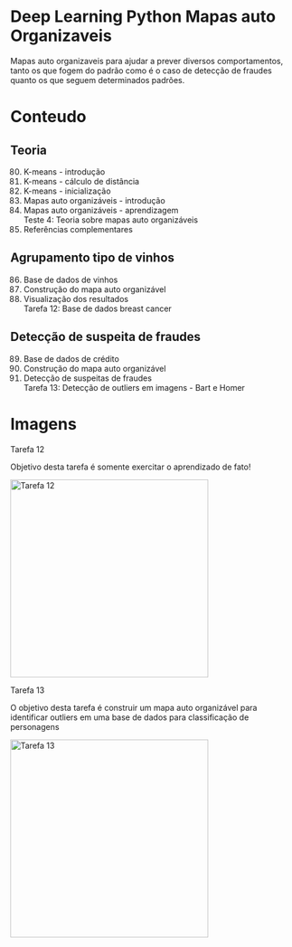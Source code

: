 # Deep Learning Python Mapas auto Organizaveis<br>
Mapas auto organizaveis para ajudar a prever diversos comportamentos, tanto os que fogem do padrão como é o caso de detecção de fraudes quanto os que seguem determinados padrões.

# Conteudo
## Teoria 

80. K-means - introdução<br>
81. K-means - cálculo de distância<br>
82. K-means - inicialização<br>
83. Mapas auto organizáveis - introdução<br>
84. Mapas auto organizáveis - aprendizagem<br>
Teste 4: Teoria sobre mapas auto organizáveis<br>
85. Referências complementares<br>

## Agrupamento tipo de vinhos

86. Base de dados de vinhos<br>
87. Construção do mapa auto organizável<br>
88. Visualização dos resultados<br>
Tarefa 12: Base de dados breast cancer<br>

## Detecção de suspeita de fraudes

89. Base de dados de crédito<br>
90. Construção do mapa auto organizável<br>
91. Detecção de suspeitas de fraudes<br>
Tarefa 13: Detecção de outliers em imagens - Bart e Homer<br>

# Imagens
<p align="left">
  <p>Tarefa 12</p>
  <p>Objetivo desta tarefa é somente exercitar o aprendizado de fato!</p>
  <img src="https://github.com/Eliezer090/Deep_Learning_Python_Mapas_auto_Organizaveis/blob/db9bac672a94f3386bc0a1779af36e78da02ca27/Imagens/Captura%20de%20Tela%202021-11-09%20%C3%A0s%2020.36.17.png" width="350" title="Tarefa 12">
  <p>Tarefa 13</p>
  <p>O objetivo desta tarefa é construir um mapa auto organizável para identificar outliers em uma base de dados para classificação de personagens</p>
  <img src="https://github.com/Eliezer090/Deep_Learning_Python_Mapas_auto_Organizaveis/blob/main/Imagens/Captura%20de%20Tela%202021-11-09%20%C3%A0s%2022.16.22.png?raw=true" width="350" title="Tarefa 13">
</p>

